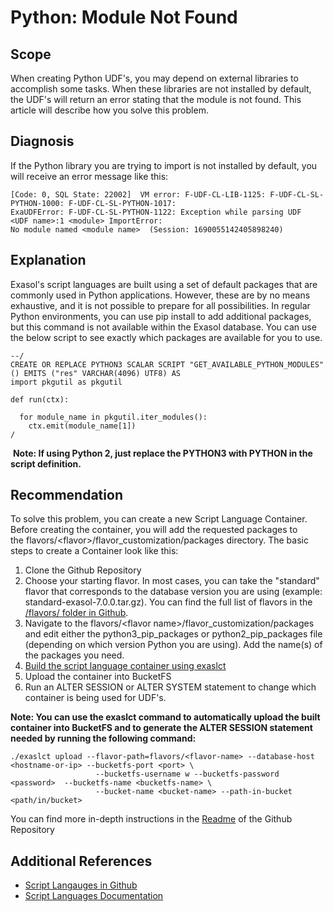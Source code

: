 # Python: Module Not Found 
## Scope

When creating Python UDF's, you may depend on external libraries to accomplish some tasks. When these libraries are not installed by default, the UDF's will return an error stating that the module is not found. This article will describe how you solve this problem.

## Diagnosis

If the Python library you are trying to import is not installed by default, you will receive an error message like this:


```markup
[Code: 0, SQL State: 22002]  VM error: F-UDF-CL-LIB-1125: F-UDF-CL-SL-PYTHON-1000: F-UDF-CL-SL-PYTHON-1017: 
ExaUDFError: F-UDF-CL-SL-PYTHON-1122: Exception while parsing UDF  <UDF name>:1 <module> ImportError: 
No module named <module name>  (Session: 1690055142405898240)
```
## Explanation

Exasol's script languages are built using a set of default packages that are commonly used in Python applications. However, these are by no means exhaustive, and it is not possible to prepare for all possibilities. In regular Python environments, you can use pip install to add additional packages, but this command is not available within the Exasol database. You can use the below script to see exactly which packages are available for you to use.


```markup
--/
CREATE OR REPLACE PYTHON3 SCALAR SCRIPT "GET_AVAILABLE_PYTHON_MODULES" () EMITS ("res" VARCHAR(4096) UTF8) AS
import pkgutil as pkgutil

def run(ctx):

  for module_name in pkgutil.iter_modules():
    ctx.emit(module_name[1])
/
```
 **Note: If using Python 2, just replace the PYTHON3 with PYTHON in the script definition.**

## Recommendation

To solve this problem, you can create a new Script Language Container. Before creating the container, you will add the requested packages to the flavors/&lt;flavor&gt;/flavor_customization/packages directory. The basic steps to create a Container look like this:

1. Clone the Github Repository
2. Choose your starting flavor. In most cases, you can take the "standard" flavor that corresponds to the database version you are using (example: standard-exasol-7.0.0.tar.gz). You can find the full list of flavors in the [/flavors/ folder in Github](https://github.com/exasol/script-languages-release/tree/master/flavors).
3. Navigate to the flavors/&lt;flavor name&gt;/flavor_customization/packages and edit either the python3_pip_packages or python2_pip_packages file (depending on which version Python you are using). Add the name(s) of the packages you need.
4. [Build the script language container using exaslct](https://github.com/exasol/script-languages-release#how-to-customize-an-existing-flavor)
5. Upload the container into BucketFS
6. Run an ALTER SESSION or ALTER SYSTEM statement to change which container is being used for UDF's.

**Note: You can use the exaslct command to automatically upload the built container into BucketFS and to generate the ALTER SESSION statement needed by running the following command:**


```markup
./exaslct upload --flavor-path=flavors/<flavor-name> --database-host <hostname-or-ip> --bucketfs-port <port> \ 
                   --bucketfs-username w --bucketfs-password <password>  --bucketfs-name <bucketfs-name> \
                   --bucket-name <bucket-name> --path-in-bucket <path/in/bucket>
```
You can find more in-depth instructions in the [Readme](https://github.com/exasol/script-languages-release#table-of-contents) of the Github Repository

## Additional References

* [Script Langauges in Github](https://github.com/exasol/script-languages-release)
* [Script Languages Documentation](https://docs.exasol.com/database_concepts/udf_scripts/adding_new_packages_script_languages.htm)
